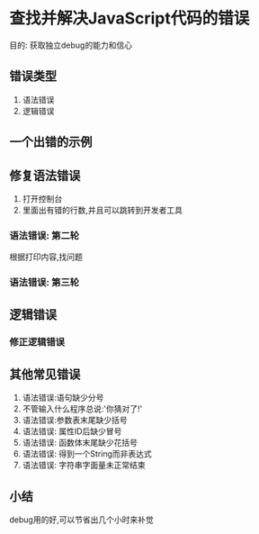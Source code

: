 # 查找并解决JavaScript代码的错误
目的: 获取独立debug的能力和信心

## 错误类型
1. 语法错误
2. 逻辑错误

## 一个出错的示例

## 修复语法错误
1. 打开控制台
2. 里面出有错的行数,并且可以跳转到开发者工具

### 语法错误: 第二轮
根据打印内容,找问题

### 语法错误: 第三轮

## 逻辑错误

### 修正逻辑错误

## 其他常见错误
1. 语法错误:语句缺少分号
2. 不管输入什么程序总说:'你猜对了!'
3. 语法错误:参数表末尾缺少括号
4. 语法错误: 属性ID后缺少冒号
5. 语法错误: 函数体末尾缺少花括号
6. 语法错误: 得到一个String而非表达式
7. 语法错误: 字符串字面量未正常结束

## 小结
debug用的好,可以节省出几个小时来补觉




